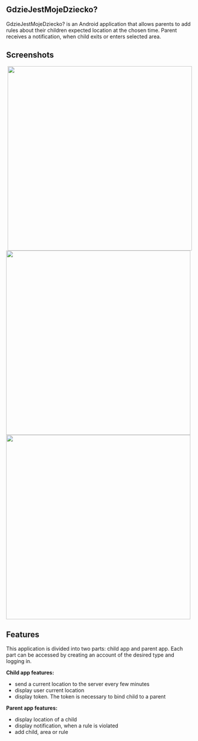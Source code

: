 ## GdzieJestMojeDziecko?
GdzieJestMojeDziecko? is an Android application that allows parents to add rules about their children expected location at the chosen time.
Parent receives a notification, when child exits or enters selected area.
## Screenshots
<img src="https://i.imgur.com/rCAUx6s.png" height="500" align="right">  <img src="https://i.imgur.com/poX6IlG.png" height="500" align="left"> <img src="https://i.imgur.com/T9PpllG.png" height="500">  

## Features
This application is divided into two parts: child app and parent app. Each part can be accessed by creating an account of the desired type and logging in.

**Child app features:**
 - send a current location to the server every few minutes
 - display user current location
 - display token. The token is necessary to bind child to a parent
 
**Parent app features:**
  - display location of a child
  - display notification, when a rule is violated
  - add child, area or rule
